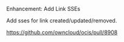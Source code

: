 Enhancement: Add Link SSEs

Add sses for link created/updated/removed.

https://github.com/owncloud/ocis/pull/8908
